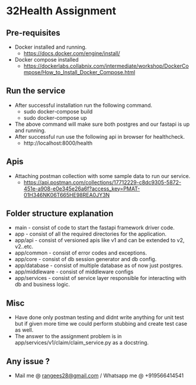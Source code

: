 # 32Health Assignment

## Pre-requisites

- Docker installed and running.
  - https://docs.docker.com/engine/install/
- Docker compose installed
  - https://dockerlabs.collabnix.com/intermediate/workshop/DockerCompose/How_to_Install_Docker_Compose.html

## Run the service

- After successful installation run the following command.
  - sudo docker-compose build
  - sudo docker-compose up
- The above command will make sure both postgres and our fastapi is up and running.
- After successful run use the following api in browser for healthcheck.
  - http://localhost:8000/health

## Apis

- Attaching postman collection with some sample data to run our service.
  - https://api.postman.com/collections/17712229-c8dc9305-5872-451e-a908-e0e345e26a6f?access_key=PMAT-01H346NK06T665HE98REA0JY3N

## Folder structure explanation

- main - consist of code to start the fastapi framework driver code.
- app - consist of all the required directories for the application.
- app/api - consist of versioned apis like v1 and can be extended to v2, v2..etc.
- app/common - consist of error codes and exceptions.
- app/core - consist of db session generator and db config.
- app/database - consist of multiple database as of now just postgres.
- app/middleware - consist of middleware configs
- app/services - consist of service layer responsible for interacting with db and business logic.

## Misc

- Have done only postman testing and didnt write anything for unit test but if given more time we could perform stubbing and create test case as well.
- The answer to the assignment problem is in app/services/v1/claim/claim_service.py as a docstring.

## Any issue ?

- Mail me @ rangees28@gmail.com / Whatsapp me @ +919566414541